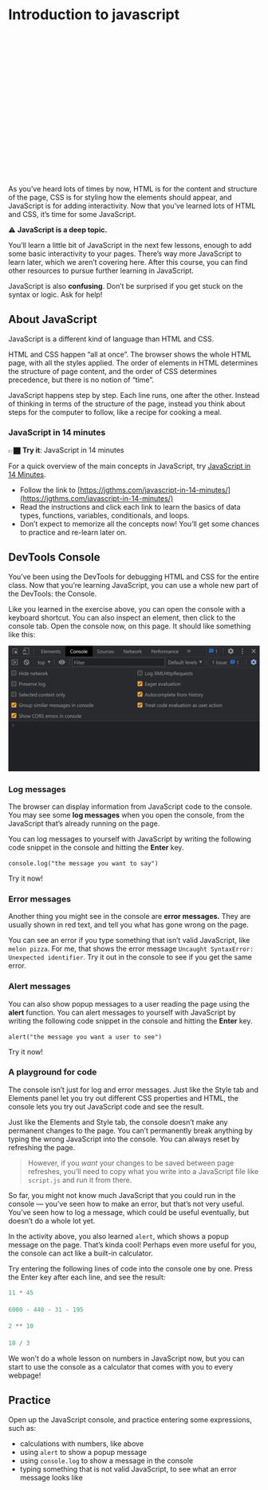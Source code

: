 # Introduction to javascript

<div style="position: relative; padding-bottom: 56.25%; height: 0; margin: 20px 0px;"><iframe src="" title="YouTube video player" frameborder="0"  allowfullscreen style="position: absolute; top: 0; left: 0; width: 100%; height: 100%; background: url(./actions/jav.png); background-size: cover;"></iframe></div>

As you’ve heard lots of times by now, HTML is for the content and structure of the page, CSS is for styling how the elements should appear, and JavaScript is for adding interactivity. Now that you’ve learned lots of HTML and CSS, it’s time for some JavaScript.

<aside>


⚠️ **JavaScript is a deep topic.**

You’ll learn a little bit of JavaScript in the next few lessons, enough to add some basic interactivity to your pages. There’s way more JavaScript to learn later, which we aren’t covering here. After this course, you can find other resources to pursue further learning in JavaScript.

JavaScript is also **confusing**. Don’t be surprised if you get stuck on the syntax or logic. Ask for help!

</aside>

## About JavaScript

JavaScript is a different kind of language than HTML and CSS.

HTML and CSS happen “all at once”. The browser shows the whole HTML page, with all the styles applied. The order of elements in HTML determines the structure of page content, and the order of CSS determines precedence, but there is no notion of “time”.

JavaScript happens step by step. Each line runs, one after the other. Instead of thinking in terms of the structure of the page, instead you think about steps for the computer to follow, like a recipe for cooking a meal.

### JavaScript in 14 minutes

<aside>


👉🏿 **Try it**: JavaScript in 14 minutes

For a quick overview of the main concepts in JavaScript, try [JavaScript in 14 Minutes](https://jgthms.com/javascript-in-14-minutes/).

- Follow the link to [https://jgthms.com/javascript-in-14-minutes/](https://jgthms.com/javascript-in-14-minutes/)
- Read the instructions and click each link to learn the basics of data types, functions, variables, conditionals, and loops.
- Don’t expect to memorize all the concepts now! You’ll get some chances to practice and re-learn later on.
</aside>

## DevTools Console

You’ve been using the DevTools for debugging HTML and CSS for the entire class. Now that you’re learning JavaScript, you can use a whole new part of the DevTools: the Console.

Like you learned in the exercise above, you can open the console with a keyboard shortcut. You can also inspect an element, then click to the console tab. Open the console now, on this page. It should like something like this:

![image of the console](actions/console.png)

### Log messages

The browser can display information from JavaScript code to the console. You may see some **log messages** when you open the console, from the JavaScript that’s already running on the page.

You can log messages to yourself with JavaScript by writing the following code snippet in the console and hitting the **Enter** key.

`console.log("the message you want to say")`

Try it now!

### Error messages

Another thing you might see in the console are **error messages.** They are usually shown in red text, and tell you what has gone wrong on the page.

You can see an error if you type something that isn’t valid JavaScript, like `melon pizza`. For me, that shows the error message `Uncaught SyntaxError: Unexpected identifier`. Try it out in the console to see if you get the same error.

### Alert messages
You can also show popup messages to a user reading the page using the **alert** function. You can alert messages to yourself with JavaScript by writing the following code snippet in the console and hitting the **Enter** key.

`alert("the message you want a user to see")`

Try it now!

### A playground for code

The console isn’t just for log and error messages. Just like the Style tab and Elements panel let you try out different CSS properties and HTML, the console lets you try out JavaScript code and see the result.

Just like the Elements and Style tab, the console doesn’t make any permanent changes to the page. You can’t permanently break anything by typing the wrong JavaScript into the console. You can always reset by refreshing the page.

> However, if you *want* your changes to be saved between page refreshes, you’ll need to copy what you write into a JavaScript file like `script.js` and run it from there.

So far, you might not know much JavaScript that you could run in the console — you’ve seen how to make an error, but that’s not very useful. You’ve seen how to log a message, which could be useful eventually, but doesn’t do a whole lot yet.

In the activity above, you also learned `alert`, which shows a popup message on the page. That’s kinda cool! Perhaps even more useful for you, the console can act like a built-in calculator.

Try entering the following lines of code into the console one by one. Press the Enter key after each line, and see the result:

```javascript
11 * 45

6000 - 440 - 31 - 195

2 ** 10

18 / 3
```

We won’t do a whole lesson on numbers in JavaScript now, but you can start to use the console as a calculator that comes with you to every webpage!

## Practice

Open up the JavaScript console, and practice entering some expressions, such as:
- calculations with numbers, like above
- using `alert` to show a popup message
- using `console.log` to show a message in the console
- typing something that is not valid JavaScript, to see what an error message looks like
